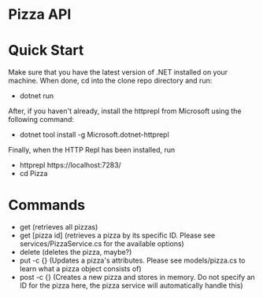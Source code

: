 # Pizza API

# Quick Start
Make sure that you have the latest version of .NET installed on your machine. When done, cd into the clone repo directory and run:
- dotnet run

After, if you haven't already, install the httprepl from Microsoft using the following command:
- dotnet tool install -g Microsoft.dotnet-httprepl

Finally, when the HTTP Repl has been installed, run
- httprepl https://localhost:7283/
- cd Pizza

# Commands
- get (retrieves all pizzas)
- get [pizza id] (retrieves a pizza by its specific ID. Please see services/PizzaService.cs for the available options)
- delete <pizza id> (deletes the pizza, maybe?)
- put <pizza id> -c {<pizza object>} (Updates a pizza's attributes. Please see models/pizza.cs to learn what a pizza object consists of)
- post -c {<pizza object>} (Creates a new pizza and stores in memory. Do not specify an ID for the pizza here, the pizza service will automatically handle this)
